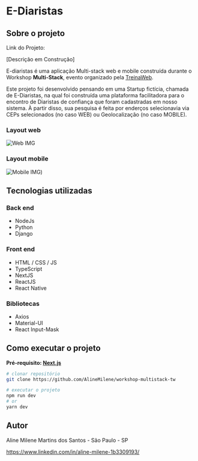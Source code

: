 # E-Diaristas

## Sobre o projeto

Link do Projeto: 

[Descrição em Construção] 

E-diaristas é uma aplicação Multi-stack web e mobile construída durante o Workshop **Multi-Stack**, evento organizado pela [TreinaWeb](https://www.treinaweb.com.br/ "Site da TreinaWeb").

Este projeto foi desenvolvido pensando em uma Startup fictícia, chamada de E-Diaristas, na qual foi construída uma plataforma facilitadora para o encontro de Diaristas de confiança que foram cadastradas em nosso sistema. À partir disso, sua pesquisa é feita por enderços selecionavia via CEPs selecionados (no caso WEB) ou Geolocalização (no caso MOBILE).

### Layout web
![Web IMG]()

### Layout mobile
![Mobile IMG]())


## Tecnologias utilizadas
### Back end
- NodeJs
- Python
- Django


### Front end
- HTML / CSS / JS 
- TypeScript
- NextJS
- ReactJS
- React Native

### Bibliotecas
- Axios
- Material-UI
- React Input-Mask

## Como executar o projeto

**Pré-requisito: [Next.js](https://nextjs.org/)**

```bash
# clonar repositório
git clone https://github.com/AlineMilene/workshop-multistack-tw

# executar o projeto
npm run dev
# or
yarn dev
```


## Autor

Aline Milene Martins dos Santos - São Paulo - SP

https://www.linkedin.com/in/aline-milene-1b3309193/
